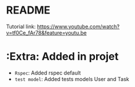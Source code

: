 # README

Tutorial link: https://www.youtube.com/watch?v=tf0Ce_fAr78&feature=youtu.be

# :Extra: Added in projet

- `Rspec`: Added rspec default 
- `test model`: Added tests models User and Task 